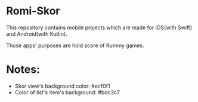 # Romi-Skor
This repository contains mobile projects which are made for iOS(with Swift) and Android(with Kotlin).

Those apps' purposes are hold score of Rummy games.

# Notes:
- Skor view's background color: #ecf0f1
- Color of list's item's background: #bdc3c7
